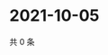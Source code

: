 # 2021-10-05

共 0 条

<!-- BEGIN WEIBO -->
<!-- 最后更新时间 Tue Oct 05 2021 10:24:46 GMT+0800 (China Standard Time) -->

<!-- END WEIBO -->
